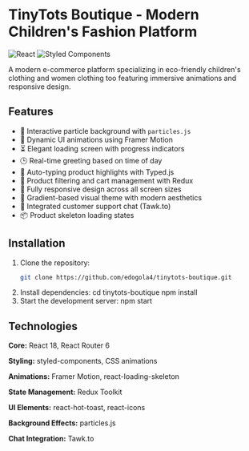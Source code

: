 # TinyTots Boutique - Modern Children's Fashion Platform

![React](https://img.shields.io/badge/react-%2320232a.svg?style=for-the-badge&logo=react&logoColor=%2361DAFB)
![Styled Components](https://img.shields.io/badge/styled--components-DB7093?style=for-the-badge&logo=styled-components&logoColor=white)

A modern e-commerce platform specializing in eco-friendly children's clothing and women clothing too featuring immersive animations and responsive design.

## Features

- 🌟 Interactive particle background with `particles.js`
- 🎨 Dynamic UI animations using Framer Motion
- ⏳ Elegant loading screen with progress indicators
- 🕒 Real-time greeting based on time of day
- 📜 Auto-typing product highlights with Typed.js
- 🛒 Product filtering and cart management with Redux
- 📱 Fully responsive design across all screen sizes
- 🌈 Gradient-based visual theme with modern aesthetics
- 💬 Integrated customer support chat (Tawk.to)
- 📦 Product skeleton loading states

## Installation

1. Clone the repository:
   ```bash
   git clone https://github.com/edogola4/tinytots-boutique.git

2. Install dependencies:
    cd tinytots-boutique
    npm install
3. Start the development server:
npm start
   


## Technologies
**Core:** React 18, React Router 6

**Styling:** styled-components, CSS animations

**Animations:** Framer Motion, react-loading-skeleton

**State Management:** Redux Toolkit

**UI Elements:** react-hot-toast, react-icons

**Background Effects:** particles.js

**Chat Integration:** Tawk.to

